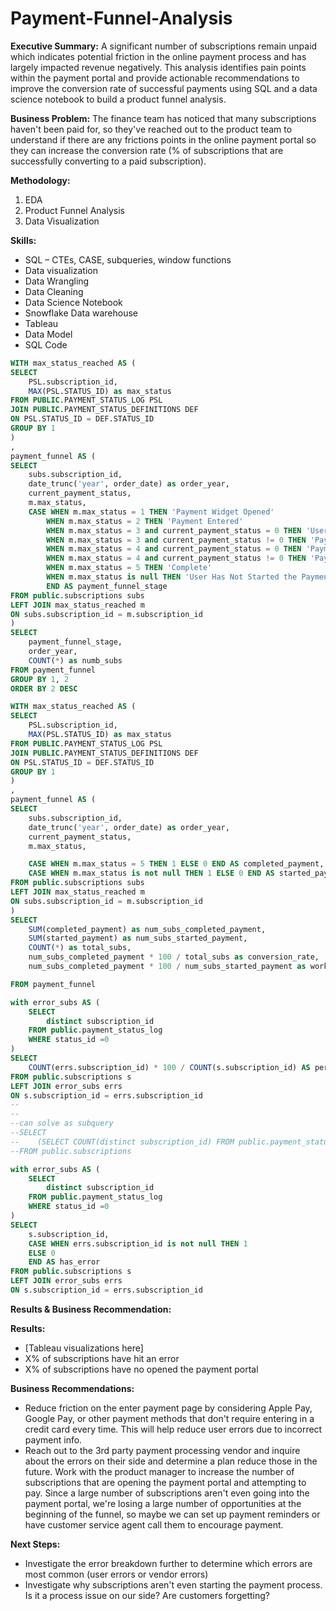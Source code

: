 # Payment-Funnel-Analysis

**Executive Summary:**
A significant number of subscriptions remain unpaid which indicates potential friction in the online payment process and has largely impacted revenue negatively. This analysis identifies pain points within the payment portal and provide actionable recommendations to improve the conversion rate of successful payments using SQL and a data science notebook to build a product funnel analysis.

**Business Problem:**
The finance team has noticed that many subscriptions haven't been paid for, so they've reached out to the product team to understand if there are any frictions points in the online payment portal so they can increase the conversion rate (% of subscriptions that are successfully converting to a paid subscription).

**Methodology:**
1. EDA
2. Product Funnel Analysis
3. Data Visualization

**Skills:**
* SQL – CTEs, CASE, subqueries, window functions
* Data visualization
* Data Wrangling
* Data Cleaning
* Data Science Notebook
* Snowflake Data warehouse
* Tableau
* Data Model
* SQL Code

```sql
WITH max_status_reached AS (
SELECT
    PSL.subscription_id,
    MAX(PSL.STATUS_ID) as max_status
FROM PUBLIC.PAYMENT_STATUS_LOG PSL
JOIN PUBLIC.PAYMENT_STATUS_DEFINITIONS DEF
ON PSL.STATUS_ID = DEF.STATUS_ID
GROUP BY 1   
)
,
payment_funnel AS (
SELECT
    subs.subscription_id,
    date_trunc('year', order_date) as order_year,
    current_payment_status,
    m.max_status,
    CASE WHEN m.max_status = 1 THEN 'Payment Widget Opened'
        WHEN m.max_status = 2 THEN 'Payment Entered'
        WHEN m.max_status = 3 and current_payment_status = 0 THEN 'User Error with Payment'
        WHEN m.max_status = 3 and current_payment_status != 0 THEN 'Payment Submitted'
        WHEN m.max_status = 4 and current_payment_status = 0 THEN 'Payment Processing Error with Vendor'
        WHEN m.max_status = 4 and current_payment_status != 0 THEN 'Payment Success w/Vendor'
        WHEN m.max_status = 5 THEN 'Complete'
        WHEN m.max_status is null THEN 'User Has Not Started the Payment Process'
        END AS payment_funnel_stage
FROM public.subscriptions subs
LEFT JOIN max_status_reached m
ON subs.subscription_id = m.subscription_id
)
SELECT
    payment_funnel_stage,
    order_year,
    COUNT(*) as numb_subs
FROM payment_funnel
GROUP BY 1, 2
ORDER BY 2 DESC
```


```sql
WITH max_status_reached AS (
SELECT
    PSL.subscription_id,
    MAX(PSL.STATUS_ID) as max_status
FROM PUBLIC.PAYMENT_STATUS_LOG PSL
JOIN PUBLIC.PAYMENT_STATUS_DEFINITIONS DEF
ON PSL.STATUS_ID = DEF.STATUS_ID
GROUP BY 1   
)
,
payment_funnel AS (
SELECT
    subs.subscription_id,
    date_trunc('year', order_date) as order_year,
    current_payment_status,
    m.max_status,

    CASE WHEN m.max_status = 5 THEN 1 ELSE 0 END AS completed_payment,
    CASE WHEN m.max_status is not null THEN 1 ELSE 0 END AS started_payment  
FROM public.subscriptions subs
LEFT JOIN max_status_reached m
ON subs.subscription_id = m.subscription_id
)
SELECT
    SUM(completed_payment) as num_subs_completed_payment,
    SUM(started_payment) as num_subs_started_payment,
    COUNT(*) as total_subs,
    num_subs_completed_payment * 100 / total_subs as conversion_rate,
    num_subs_completed_payment * 100 / num_subs_started_payment as workflow_completion_rate 

FROM payment_funnel
```


```sql
with error_subs AS (
    SELECT
        distinct subscription_id
    FROM public.payment_status_log
    WHERE status_id =0
)
SELECT
    COUNT(errs.subscription_id) * 100 / COUNT(s.subscription_id) AS perc_subs_hit_error
FROM public.subscriptions s
LEFT JOIN error_subs errs
ON s.subscription_id = errs.subscription_id
--
--
--can solve as subquery
--SELECT
--    (SELECT COUNT(distinct subscription_id) FROM public.payment_status_log WHERE status_id = 0) * 100 / COUNT(*) AS per_subs_hit
--FROM public.subscriptions
```


```sql
with error_subs AS (
    SELECT
        distinct subscription_id
    FROM public.payment_status_log
    WHERE status_id =0
)
SELECT
    s.subscription_id,
    CASE WHEN errs.subscription_id is not null THEN 1
    ELSE 0
    END AS has_error    
FROM public.subscriptions s
LEFT JOIN error_subs errs
ON s.subscription_id = errs.subscription_id
```


**Results & Business Recommendation:**

**Results:**
- [Tableau visualizations here]
- X% of subscriptions have hit an error
- X% of subscriptions have no opened the payment portal

**Business Recommendations:**
- Reduce friction on the enter payment page by considering Apple Pay, Google Pay, or other payment methods that don't require entering in a credit card every time. This will help reduce user errors due to incorrect payment info.
- Reach out to the 3rd party payment processing vendor and inquire about the errors on their side and determine a plan reduce those in the future.
Work with the product manager to increase the number of subscriptions that are opening the payment portal and attempting to pay. Since a large number of subscriptions aren't even going into the payment portal, we're losing a large number of opportunities at the beginning of the funnel, so maybe we can set up payment reminders or have customer service agent call them to encourage payment.

**Next Steps:**
* Investigate the error breakdown further to determine which errors are most common (user errors or vendor errors)
* Investigate why subscriptions aren't even starting the payment process. Is it a process issue on our side? Are customers forgetting?
